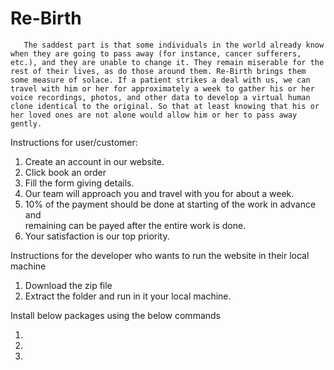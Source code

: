 # Re-Birth

       The saddest part is that some individuals in the world already know when they are going to pass away (for instance, cancer sufferers, etc.), and they are unable to change it. They remain miserable for the rest of their lives, as do those around them. Re-Birth brings them some measure of solace. If a patient strikes a deal with us, we can travel with him or her for approximately a week to gather his or her voice recordings, photos, and other data to develop a virtual human clone identical to the original. So that at least knowing that his or her loved ones are not alone would allow him or her to pass away gently.




Instructions for user/customer:

1. Create an account in our website.
2. Click book an order
3. Fill the form giving details.
4. Our team will approach you and travel with you for about a week.
5. 10% of the payment should be done at starting of the work in advance and  
   remaining can be payed after the entire work is done.
5. Your satisfaction is our top priority.





Instructions for the developer who wants to run the website in their local machine

1. Download the zip file
2. Extract the folder and run in it your local machine.

Install below packages using the below commands

1.
2.
3.
